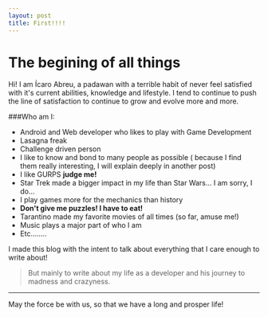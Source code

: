 ```yaml
---
layout: post
title: First!!!!
---
```

The begining  of all things
===================
Hi! I am Ícaro Abreu, a padawan with a terrible habit of never feel satisfied with it's current abilities, knowledge and lifestyle. I tend to continue to push the line of satisfaction to continue to grow and evolve more and more.

###Who am I:

 - Android and Web developer who likes to play with Game Development
 - Lasagna freak
 - Challenge driven person
 - I like to know and bond to many people as possible (
   because I find them really interesting, I will explain deeply in another post)
 - I like GURPS **judge me!**
 - Star Trek made a bigger impact in my life than Star Wars... I am sorry, I do...
 - I play games more for the mechanics than history 
 - **Don't give me puzzles! I have to eat!**
 - Tarantino made my favorite movies of all times (so far, amuse me!)
 - Music plays a major part of who I am
 - Etc........

I made this blog with the intent to talk about everything that I care enough to write about!

 > But mainly to write about my life as a developer and his journey to madness and crazyness.

----------

May the force be with us, so that we have a long and prosper life!